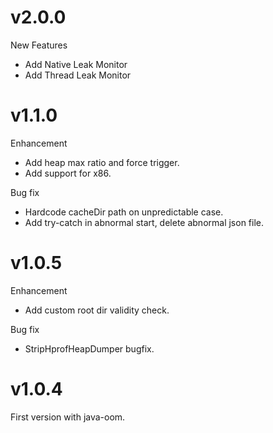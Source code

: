 # v2.0.0

New Features

- Add Native Leak Monitor
- Add Thread Leak Monitor

# v1.1.0

Enhancement

- Add heap max ratio and force trigger.
- Add support for x86.

Bug fix

- Hardcode cacheDir path on unpredictable case.
- Add try-catch in abnormal start, delete abnormal json file.

# v1.0.5

Enhancement

- Add custom root dir validity check.

Bug fix

- StripHprofHeapDumper bugfix.

# v1.0.4

First version with java-oom.

